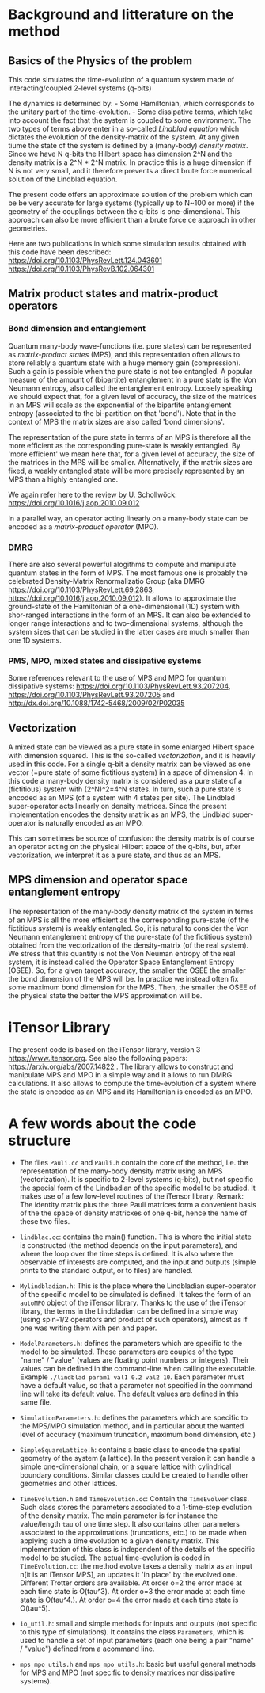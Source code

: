 
# Background and litterature on the method

## Basics of the Physics of the problem

This code simulates the time-evolution of a quantum system made of interacting/coupled  2-level systems (q-bits)

The dynamics is determined by:
    - Some Hamiltonian, which corresponds to the unitary part of the time-evolution.
    - Some dissipative terms, which take into account the fact that the system is coupled to some environment.
The two types of terms above enter in a so-called *Lindblad equation* which dictates the evolution of the density-matrix of the system.
At any given tiume the state of the system is defined by a (many-body) *density matrix*. Since we have N q-bits the Hilbert space has dimension 2^N and the density matrix is a 2^N * 2^N matrix. In practice this is a huge dimension if N is not very small, and it therefore prevents a direct brute force numerical solution of the Lindblad equation.

The present code offers an approximate solution of the problem which can be  be very accurate for large systems (typically up to N~100 or more) if the geometry of the couplings between the q-bits is one-dimensional. This approach can also be more efficient than a brute force ce approach in other geometries.

Here are two publications in which some simulation results obtained with this code have been described:
https://doi.org/10.1103/PhysRevLett.124.043601
https://doi.org/10.1103/PhysRevB.102.064301

## Matrix product states and matrix-product operators


### Bond dimension and entanglement
Quantum many-body wave-functions (i.e. pure states) can be represented as *matrix-product states* (MPS), and this representation often allows to store reliably a quantum state with a huge memory gain (compression). Such a gain is possible when the pure state is not too entangled. A popular measure of the amount of (bipartite) entanglement in a pure state is the Von Neumann  entropy, also called the entanglement entropy.
Loosely speaking we should expect that, for a given level of accuracy, the size of the matrices in an MPS will scale as the exponential of the bipartite entanglement entropy (associated to the bi-partition on that 'bond'). Note that in the context of MPS the matrix sizes are also called 'bond dimensions'.

The representation of the pure state  in terms of an MPS is therefore all the more efficient as the corresponding pure-state is weakly entangled. By 'more efficient' we mean here that, for a given level of accuracy, the size of the matrices in the MPS will be smaller. Alternatively, if the matrix sizes are fixed, a weakly entangled state will be more precisely represented by an MPS than a highly entangled one.

We again refer here to the review by U. Schollwöck: https://doi.org/10.1016/j.aop.2010.09.012

In a parallel way, an operator acting linearly on a many-body state can be encoded as a *matrix-product operator* (MPO).  

### DMRG
There are also several powerful alogithms to compute and manipulate quantum states in the form of MPS. The most famous one is probably the celebrated Density-Matrix Renormalizatio Group (aka DMRG https://doi.org/10.1103/PhysRevLett.69.2863, https://doi.org/10.1016/j.aop.2010.09.012). It allows to approximate the ground-state of the Hamiltonian of a one-dimensional (1D) system with shor-ranged interactions in the form of an MPS. It can also be extended to longer range interactions and to two-dimensional systems, although the system sizes that can be studied in the latter cases are much smaller than one 1D systems.

### PMS, MPO, mixed states and dissipative systems
Some references relevant to the use of MPS and MPO for quantum dissipative systems: https://doi.org/10.1103/PhysRevLett.93.207204, https://doi.org/10.1103/PhysRevLett.93.207205 and http://dx.doi.org/10.1088/1742-5468/2009/02/P02035


## Vectorization

A mixed state can be viewed as a pure state in some enlarged Hibert space with dimension squared. This is the so-called *vectorization*, and it is heavily used in this code. For a single q-bit a density matrix can  be viewed as one vector (=pure state of some fictitious system) in a space of dimension 4.  In this code a many-body density matrix is considered as a pure state of a (fictitious) system with (2^N)^2=4^N states.  In turn, such a pure state is encoded as an MPS (of a system with 4 states per site).  The Lindblad super-operator acts linearly on density matrices. Since the present implementation encodes the density matrix as an MPS, the Lindblad super-operator is naturally encoded as an MPO.

This can sometimes be source of confusion: the density matrix is of course an operator acting on the physical Hilbert space of the q-bits, but, after vectorization, we interpret it as a pure state, and thus as an MPS. 

## MPS dimension and operator space entanglement entropy

The representation of the many-body density matrix of the system in terms of an MPS is all the more efficient as the corresponding pure-state (of the fictitious system) is weakly entangled.  So, it is natural to consider the  Von Neumann entanglement entropy of the pure-state (of the fictitious system) obtained from the vectorization of the density-matrix (of the real system). We stress that this quantity is not the Von Neuman entropy of the real system, it is instead called the Operator Space Entanglement Entropy (OSEE). So, for a given target accuracy, the smaller the OSEE the smaller the bond dimension of the MPS will be. In practice we instead often fix some maximum bond dimension for the MPS. Then,  the  smaller the OSEE of the physical state the better the MPS approximation will be.

# iTensor Library

The present code is based on the iTensor library, version 3 https://www.itensor.org.
See also the following papers: https://arxiv.org/abs/2007.14822 . The library allows to construct and manipulate MPS and MPO in a simple way and it allows to run DMRG calculations. It also allows to compute the time-evolution of a system where the state is encoded as an MPS and its Hamiltonian is encoded as an MPO.

# A few words about the code structure

* The files `Pauli.cc` and `Pauli.h` contain the core of the method, i.e. the representation of the many-body density matrix using an MPS (vectorization). It is specific to 2-level systems (q-bits), but not specific the special form of the Lindbadian of the specific model to be studied. It makes use of a few low-level routines of the iTensor library. Remark: The identity matrix plus the three Pauli matrices form a convenient basis of the the space of density matricxes of one q-bit, hence the name of these two files. 

* `lindblac.cc`: contains the main() function. This is where the initial state is constructed (the method depends on the input parameters), and where the loop over the time steps is defined. It is also where the observable of interests are computed, and the input and outputs (simple prints to the standard output, or to files) are handled.

* `Mylindbladian.h`: This is the place where the Lindbladian super-operator of the specific model to be simulated is defined. It takes the form of an `autoMPO` object of the iTensor library. Thanks to the use of the iTensor library, the terms in the Lindbladian can be defined in a simple way (using spin-1/2 operators and product of such operators), almost as if one was writing them with pen and paper.

* `ModelParameters.h`: defines the parameters which are specific to the model to be simulated. These parameters are couples of the type "name" / "value" (values are floating point numbers or integers). Their values can be defined in the command-line when calling the executable. Example `./lindblad param1 val1 0.2 val2 10`. Each parameter must have a default value, so that a parameter not specified in the command line will take its default value. The default values are defined in this same file.

* `SimulationParameters.h`: defines the parameters which are specific to the MPS/MPO simulation method, and in particular about the wanted level of  accuracy (maximum truncation, maximum bond dimension, etc.)    

* `SimpleSquareLattice.h`: contains a basic class to encode the spatial geometry of the system (a lattice). In the present version it can handle a simple one-dimensional chain, or a square lattice with cylindrical boundary conditions. Similar classes could be created to handle other geometries and other lattices. 

* `TimeEvolution.h` and `TimeEvolution.cc`: Contain the `TimeEvolver` class. Such class stores the parameters associated to a 1-time-step evolution of the density matrix. The main parameter is for instance the value/length `tau` of one  time step. It also contains other parameters associated to the approximations (truncations, etc.) to be made when applying such a time evolution to a given density matrix. This implementation of this class is independent of the details of the specific model to be studied. The actual time-evolution is coded in `TimeEvolution.cc`: the method `evolve` takes a density matrix as an input n[it is an iTensor MPS], an updates it 'in place' by the evolved one. Different Trotter orders are available. At order o=2 the error made at each time state is O(tau^3). At order o=3 the error made at each time state is O(tau^4.). At order o=4 the error made at each time state is O(tau^5).

* `io_util.h`: small and  simple methods for inputs and outputs (not specific to this type of simulations). It contains the class `Parameters`, which is used to handle a set of input parameters (each one being a pair "name" / "value") defined from a acommand line.

* `mps_mpo_utils.h` and `mps_mpo_utils.h`: basic but useful general methods for MPS and MPO (not specific to density matrices nor dissipative systems).
